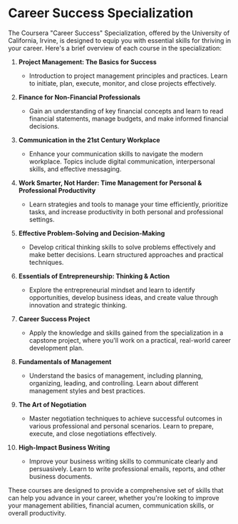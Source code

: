 # Career Success Specialization


The Coursera "Career Success" Specialization, offered by the University of California, Irvine, is designed to equip you with essential skills for thriving in your career. Here's a brief overview of each course in the specialization:

1. **Project Management: The Basics for Success** 
   - Introduction to project management principles and practices. Learn to initiate, plan, execute, monitor, and close projects effectively.

2. **Finance for Non-Financial Professionals**
   - Gain an understanding of key financial concepts and learn to read financial statements, manage budgets, and make informed financial decisions.

3. **Communication in the 21st Century Workplace**
   - Enhance your communication skills to navigate the modern workplace. Topics include digital communication, interpersonal skills, and effective messaging.

4. **Work Smarter, Not Harder: Time Management for Personal & Professional Productivity**
   - Learn strategies and tools to manage your time efficiently, prioritize tasks, and increase productivity in both personal and professional settings.

5. **Effective Problem-Solving and Decision-Making**
   - Develop critical thinking skills to solve problems effectively and make better decisions. Learn structured approaches and practical techniques.

6. **Essentials of Entrepreneurship: Thinking & Action**
   - Explore the entrepreneurial mindset and learn to identify opportunities, develop business ideas, and create value through innovation and strategic thinking.

7. **Career Success Project**
   - Apply the knowledge and skills gained from the specialization in a capstone project, where you'll work on a practical, real-world career development plan.

8. **Fundamentals of Management**
   - Understand the basics of management, including planning, organizing, leading, and controlling. Learn about different management styles and best practices.

9. **The Art of Negotiation**
   - Master negotiation techniques to achieve successful outcomes in various professional and personal scenarios. Learn to prepare, execute, and close negotiations effectively.

10. **High-Impact Business Writing**
    - Improve your business writing skills to communicate clearly and persuasively. Learn to write professional emails, reports, and other business documents.

These courses are designed to provide a comprehensive set of skills that can help you advance in your career, whether you're looking to improve your management abilities, financial acumen, communication skills, or overall productivity.
